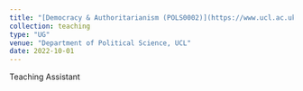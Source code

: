 ```yaml
---
title: "[Democracy & Authoritarianism (POLS0002)](https://www.ucl.ac.uk/module-catalogue/modules/democracy-authoritarianism-POLS0002)"
collection: teaching
type: "UG"
venue: "Department of Political Science, UCL"
date: 2022-10-01
---
```

Teaching Assistant
